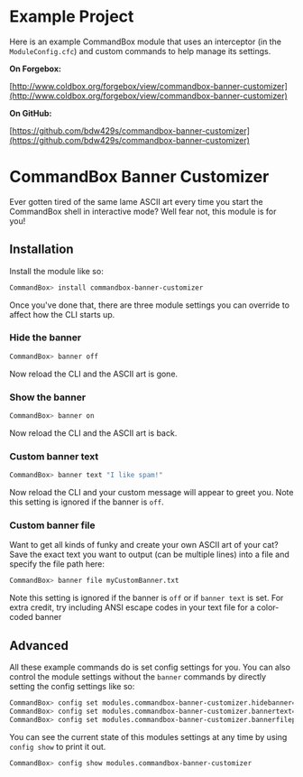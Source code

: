 # Example Project

Here is an example CommandBox module that uses an interceptor (in the `ModuleConfig.cfc`) and custom commands to help manage its settings. 

**On Forgebox:**

[http://www.coldbox.org/forgebox/view/commandbox-banner-customizer](http://www.coldbox.org/forgebox/view/commandbox-banner-customizer)

**On GitHub:**

[https://github.com/bdw429s/commandbox-banner-customizer](https://github.com/bdw429s/commandbox-banner-customizer)

# CommandBox Banner Customizer

Ever gotten tired of the same lame ASCII art every time you start the CommandBox shell in interactive mode?  Well fear not, this module is for you!

## Installation

Install the module like so:
```bash
CommandBox> install commandbox-banner-customizer
```

Once you've done that, there are three module settings you can override to affect how the CLI starts up.

### Hide the banner

```bash
CommandBox> banner off
```
Now reload the CLI and the ASCII art is gone.

### Show the banner

```bash
CommandBox> banner on
```
Now reload the CLI and the ASCII art is back.

### Custom banner text

```bash
CommandBox> banner text "I like spam!"
```
Now reload the CLI and your custom message will appear to greet you.  Note this setting is ignored if the banner is `off`.

### Custom banner file

Want to get all kinds of funky and create your own ASCII art of your cat?  Save the exact text you want to output (can be multiple lines) into a file and specify the file path here:
```bash
CommandBox> banner file myCustomBanner.txt
```
Note this setting is ignored if the banner is `off` or if `banner text` is set.  For extra credit, try including ANSI escape codes in your text file for a color-coded banner

## Advanced

All these example commands do is set config settings for you.  You can also control the module settings without the `banner` commands by directly setting the config settings like so:


```bash
CommandBox> config set modules.commandbox-banner-customizer.hidebanner=true
CommandBox> config set modules.commandbox-banner-customizer.bannertext="I like spam!"
CommandBox> config set modules.commandbox-banner-customizer.bannerfilepath="C:\\myCustomBanner.txt"
```

You can see the current state of this modules settings at any time by using `config show` to print it out.


```bash
CommandBox> config show modules.commandbox-banner-customizer
```